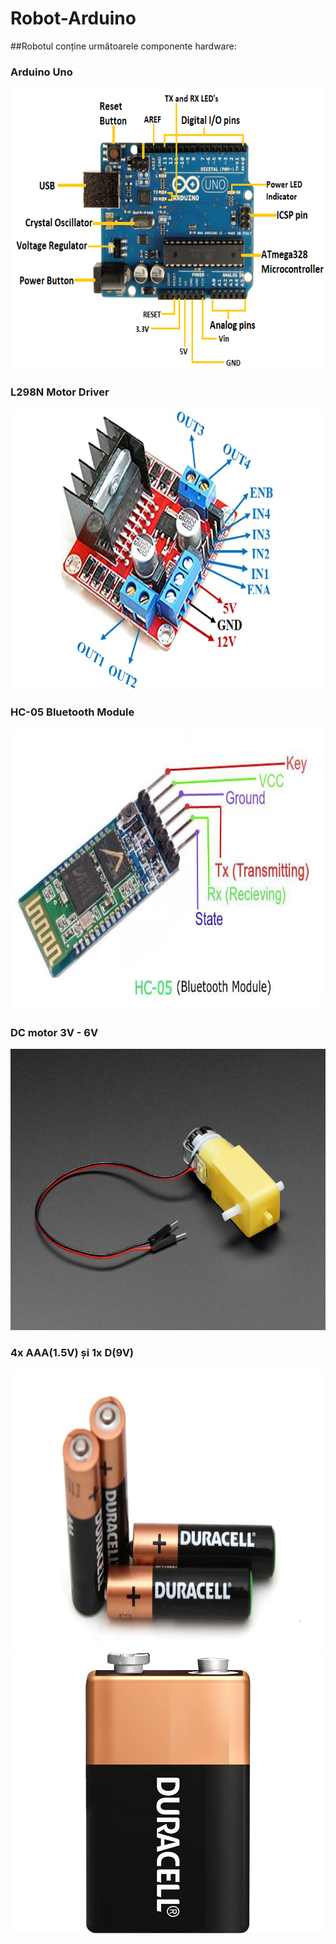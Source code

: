 # Robot-Arduino

##Robotul conține următoarele componente hardware:

### Arduino Uno

<img src="imagini/arduino-uno2.png" width="600" height="450">


### L298N Motor Driver

<img src="imagini/L298N-Module-Pinout.jpg" width="600" height="450">


### HC-05 Bluetooth Module 

<img src="imagini/HC-051.jpg" width="600" height="450">


### DC motor 3V - 6V

<img src="imagini/DCmotor.jpg" width="600" height="450">


### 4x AAA(1.5V) și 1x D(9V)

<img src="imagini/4AAA.jpg" width="600" height="450">
<img src="imagini/D.jpg" width="600" height="450">




